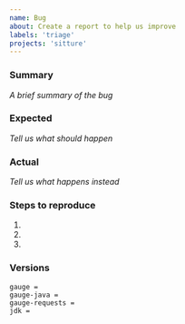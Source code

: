 ```yaml
---
name: Bug
about: Create a report to help us improve
labels: 'triage'
projects: 'sitture'
---
```

<!--
Thanks a lot for reporting issues! This is the issue tracker for reporting bugs or for requesting new feature and enhancements.

If you have any support related questions, please refer our documentation.

Please delete irrelevant sections below.
-->
### Summary
*A brief summary of the bug*

### Expected
*Tell us what should happen*

### Actual
*Tell us what happens instead*

### Steps to reproduce
1.
2.
3.

### Versions
<!-- Version of gauge and gauge-requests -->
```
gauge =
gauge-java =
gauge-requests =
jdk =
```